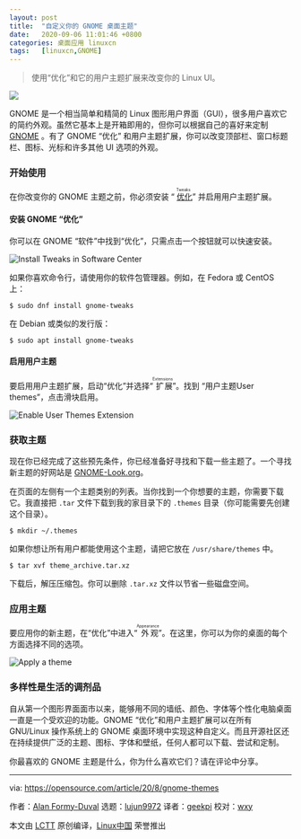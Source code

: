 ```yaml
---
layout: post
title:	"自定义你的 GNOME 桌面主题"
date:	2020-09-06 11:01:46 +0800 
categories:	桌面应用 linuxcn 
tags:	[linuxcn,GNOME]
---
```




> 
> 使用“优化”和它的用户主题扩展来改变你的 Linux UI。
> 
> 
> 


![](/Asserts/Images//attachment/album/202009/06/110116kmufkkc31akwfp1w.jpg)


GNOME 是一个相当简单和精简的 Linux 图形用户界面（GUI），很多用户喜欢它的简约外观。虽然它基本上是开箱即用的，但你可以根据自己的喜好来定制 [GNOME](https://www.gnome.org/) 。有了 GNOME “优化” 和用户主题扩展，你可以改变顶部栏、窗口标题栏、图标、光标和许多其他 UI 选项的外观。


### 开始使用


在你改变你的 GNOME 主题之前，你必须安装 “<ruby> <a href="https://wiki.gnome.org/Apps/Tweaks">  优化 </a> <rt>  Tweaks </rt></ruby>” 并启用用户主题扩展。


#### 安装 GNOME “优化”


你可以在 GNOME “软件”中找到“优化”，只需点击一个按钮就可以快速安装。


![Install Tweaks in Software Center](/Asserts/Images//attachment/album/202009/06/110152sll71z1o2yq7hssh.png "Install Tweaks in Software Center")


如果你喜欢命令行，请使用你的软件包管理器。例如，在 Fedora 或 CentOS 上：



```
$ sudo dnf install gnome-tweaks

```

在 Debian 或类似的发行版：



```
$ sudo apt install gnome-tweaks

```

#### 启用用户主题


要启用用户主题扩展，启动“优化”并选择“<ruby> 扩展 <rt>  Extensions </rt></ruby>”。找到 “用户主题User themes”，点击滑块启用。


![Enable User Themes Extension](/Asserts/Images//attachment/album/202009/06/110158nsrad9xod4m6qzd6.png "Enable User Themes Extension")


### 获取主题


现在你已经完成了这些预先条件，你已经准备好寻找和下载一些主题了。一个寻找新主题的好网站是 [GNOME-Look.org](https://www.gnome-look.org)。


在页面的左侧有一个主题类别的列表。当你找到一个你想要的主题，你需要下载它。我直接把 `.tar` 文件下载到我的家目录下的 `.themes` 目录（你可能需要先创建这个目录）。



```
$ mkdir ~/.themes

```

如果你想让所有用户都能使用这个主题，请把它放在 `/usr/share/themes` 中。



```
$ tar xvf theme_archive.tar.xz

```

下载后，解压压缩包。你可以删除 `.tar.xz` 文件以节省一些磁盘空间。


### 应用主题


要应用你的新主题，在“优化”中进入“<ruby> 外观 <rt>  Appearance </rt></ruby>”。在这里，你可以为你的桌面的每个方面选择不同的选项。


![Apply a theme](/Asserts/Images//attachment/album/202009/06/110200hfaxeu7lqifxke7u.png "Apply a theme")


### 多样性是生活的调剂品


自从第一个图形界面面市以来，能够用不同的墙纸、颜色、字体等个性化电脑桌面一直是一个受欢迎的功能。GNOME “优化”和用户主题扩展可以在所有 GNU/Linux 操作系统上的 GNOME 桌面环境中实现这种自定义。而且开源社区还在持续提供广泛的主题、图标、字体和壁纸，任何人都可以下载、尝试和定制。


你最喜欢的 GNOME 主题是什么，你为什么喜欢它们？请在评论中分享。




---


via: <https://opensource.com/article/20/8/gnome-themes>


作者：[Alan Formy-Duval](https://opensource.com/users/alanfdoss) 选题：[lujun9972](https://github.com/lujun9972) 译者：[geekpi](https://github.com/geekpi) 校对：[wxy](https://github.com/wxy)


本文由 [LCTT](https://github.com/LCTT/TranslateProject) 原创编译，[Linux中国](https://linux.cn/) 荣誉推出
